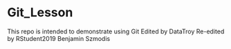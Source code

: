 # Git_Lesson
This repo is intended to demonstrate using Git
Edited by DataTroy
Re-edited by RStudent2019
Benjamin Szmodis